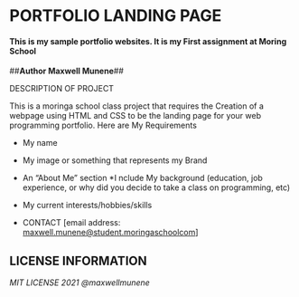# PORTFOLIO LANDING PAGE
#### This is my sample portfolio websites. It is my First assignment at Moring School

##**Author Maxwell Munene**##

DESCRIPTION OF PROJECT

  This is a moringa school class project that requires the Creation of  a webpage using HTML and CSS to be the landing page for your web programming portfolio.
  Here are My Requirements

  * My name
  * My image or something that represents my Brand
  * An “About Me” section
  *I nclude My background (education, job experience, or why did you decide to take a class on programming, etc)
  * My current interests/hobbies/skills


* CONTACT
[email address: maxwell.munene@student.moringaschoolcom]

## LICENSE INFORMATION
*MIT LICENSE 2021 @maxwellmunene*
